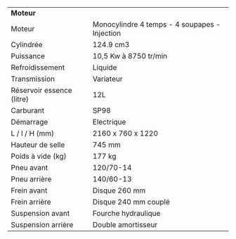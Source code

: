 ﻿---
type: chart
item: 59
---

<div class="tab active" id="specs" style="display: block;">
								<table>
									<tbody><tr>
										<td colspan="2"><strong>Moteur</strong></td>
									</tr>
                                            <tr>
											    <td>Moteur</td>
											    <td>Monocylindre 4 temps - 4 soupapes - Injection</td>
										    </tr>
                                            <tr>
											    <td>Cylindrée</td>
											    <td>124.9 cm3</td>
										    </tr>
                                            <tr>
											    <td>Puissance</td>
											    <td>10,5 Kw à 8750  tr/min</td>
										    </tr>
                                            <tr>
											    <td>Refroidissement</td>
											    <td>Liquide</td>
										    </tr>
                                            <tr>
											    <td>Transmission</td>
											    <td>Variateur</td>
										    </tr>
                                            <tr>
											    <td>Réservoir essence (litre)</td>
											    <td>12L</td>
										    </tr>
                                            <tr>
											    <td>Carburant</td>
											    <td>SP98</td>
										    </tr>
                                            <tr>
											    <td>Démarrage</td>
											    <td>Electrique</td>
										    </tr>
                                            <tr>
											    <td>L / l / H (mm)</td>
											    <td>2160 x 760 x 1220</td>
										    </tr>
                                            <tr>
											    <td>Hauteur de selle</td>
											    <td>745 mm</td>
										    </tr>
                                            <tr>
											    <td>Poids à vide (kg)</td>
											    <td>177 kg</td>
										    </tr>
                                            <tr>
											    <td>Pneu avant</td>
											    <td>120/70-14</td>
										    </tr>
                                            <tr>
											    <td>Pneu arrière</td>
											    <td>140/60-13</td>
										    </tr>
                                            <tr>
											    <td>Frein avant</td>
											    <td>Disque 260 mm</td>
										    </tr>
                                            <tr>
											    <td>Frein arrière</td>
											    <td>Disque 240 mm couplé</td>
										    </tr>
                                            <tr>
											    <td>Suspension avant</td>
											    <td>Fourche hydraulique</td>
										    </tr>
                                            <tr>
											    <td>Suspension arrière</td>
											    <td>Double amortisseur</td>
										    </tr>
								</tbody></table>
							</div>
